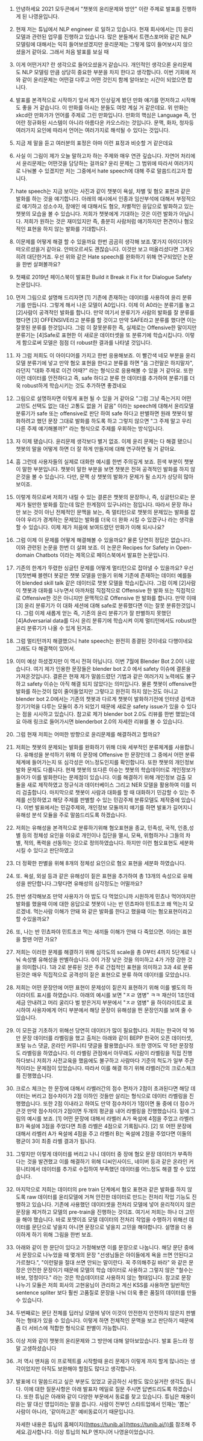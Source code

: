 1. 안녕하세요  2021 모두콘에서  "챗봇의 윤리문제와 방안" 이란 주제로 발표를 진행하게 된  나영윤입니다. 

2. 현재 저는 튜닙에서 NLP engineer 로 일하고 있습니다.  현재 회사에서는 [1] 윤리모델과 관련된 업무를 진행하고 있습니다. 많은 분들께서 트랜스포머와 같은 NLP 모델링에 대해서는 익히 들어보셨겠지만 윤리문제는 그렇게 많이 들어보시지 않으셨을거 같아요. 그래서 처음 발표를 보실 때 

3. 이게 어떤거지? 란 생각으로 들어오셨을거 같습니다. 개인적인 생각으론 윤리문제도  NLP 모델링 만큼 상당히 중요한 부분을 차지 한다고 생각합니다. 이번 기회에 저와 같이 윤리문제는 어떤걸 다루고 어떤 것인지  함께 알아보는 시간이 되었으면 합니다.

4. 발표를 본격적으로 시작하기 앞서 제가 인상깊게 봤던 만화 얘기를 먼저하고 시작해도 좋을 거 같습니다. 이 만화를 아시는 분들도 여럿 계실 거 같은데요. 위 만화는 xkcd란 만화가가 언어를 주제로 그린 만화입니다. 만화의 핵심은 Language 즉, 언어란 정규화된 시스템이 아니라 아름다운 카오스라는 것입니다. 문맥, 화자, 청자등 여러가지 요인에 따라서 언어는 여러가지로 해석될 수 있다는 것입니다. 

5. 지금 제 말을 듣고 여러분의 표정은 아마 이런 표정과 비슷할 거 같은데요

6.  사실 이 그림이 제가 오늘 말하고자 하는 주제와 매우 연관 깊습니다. 자연어 처리에서 윤리문제는 어떤것을 담당하는 걸까요? 윤리 문제는 그 범위에 따라서 여러가지로 나눠볼 수 있겠지만 저는 그중에서  hate speech에 대해 주로 말씀드리고자 합니다.

7. hate speech는 지금 보이는 사진과 같이 챗봇이 욕설, 차별 및 혐오 표현과 같은 발화를 하는 것을 얘기합니다. 아래의 예시에서 인종과 임산부석에 대해서 부정적으로 얘기하고 성소수자, 장애인 에 대해서도 혐오, 차별적인 응답으로 발화하고 있는 챗봇의 모습을 볼 수 있습니다. 저희가 챗봇에게 기대하는 것은 이런 발화가 아닙니다. 저희가 원하는 것은 재미있지만 즉, 충분히 사람처럼 얘기하지만 편견이나 혐오적인 표현을 하지 않는 발화를 기대합니다. 

8. 이문제를 어떻게  해결 할 수 있을까요 한번 곰곰히 생각해 보죠.몇가지 아이디어가 떠오르셨을거 같아요. 안떠오르셔도 괜찮습니다. 이것만 보고 떠올리셨다면 그게오히려 대단한거죠. 우선 위와 같은 Hate speech를 완화하기 위해 연구되었던 논문을 한번 살펴볼까요?

9. 첫쨰로 2019년 페이스북이 발표한 Build it Break it Fix it for Dialogue Safety 논문입니다. 

10. 먼저 그림으로 설명해 드리자면 [1] 기존에 존재하는 데이터를 사용하여 윤리 분류기를 만듭니다. 그렇게 해서 나온 모델이 A0입니다. 이제 이 A0라는 분류기를 놓고 [2]사람이 공격적인 발화를 합니다. 만약 여기서 분류기가 사람의 발화를 잘 분류를 했다면  [3] OFFENSIVE라고 분류를 할 것이고 만약 SAFE라고 분류를 했다면 이는 잘못된 분류를 한것입니다. 그럼 이 잘못분류한 즉, 실제로는 Offensive한 말이지만 분류기는 [4]Safe로 표현한 이 새로운 데이터셋을 또 분류기에 학습시킵니다. 이렇게 함으로써 모델은 점점 더 robust한 결과를 나타낼 것입니다.

11. 자 그럼 저희도 이 아이디어를 가지고 한번 응용해보죠.  이 빨간색 네모 부분을 윤리 모델 분류기에 넣고 만약 혐오 표현을 한다고 분류를 하면 "음 그런말은 하지말자", 라던지 "대화 주제로 이건 어때?" 라는 형식으로 응용해볼 수 있을 거 같아요. 또한 이런 데이터를 안전하다고 즉, safe 하다고 분류 한 데이터를 추가하여 분류기를 더욱 robust하게 학습시키는 것도 추가하면 좋겠네요

12. 그림으로 설명하자면 이렇게 표현 될 수 있을 거 같아요 "그럼 그냥 죽는거지 어떤 고민도 선택도 없는 대신 고통도 없을 거 같음" 이라는  speech에 대해서 윤리모델 분류기가 safe 또는 offensive로 판단 하여 safe 하다고 판별하면 원래 챗봇이 발화하려고 했던 문장 그대로 발화를 하도록 하고 그렇지 않으면 "그 주제 말고 우리 다른 주제 얘기해볼까?" 라는 형식으로 주제를 우회하는 방식입니다.

13. 자 이제 됐습니다. 윤리문제 생각보다 별거 없죠. 이제 윤리 문제는 다 해결 됐으니 챗봇의 말을 어떻게 하면 더 잘 하게 만들지에 대해 연구하면 될 거 같아요.

14. 흠 그런데 사용자들의 실제로 대화한 예시를 한번 주의깊게 보죠. 흰색 부분이 챗봇이 말한 부분입니다. 챗봇이 말한 부분을 보면 챗봇은 전혀 공격적인 발화를 하지 않은것을 볼 수 있습니다. 다만, 문맥 상 챗봇의 발화가 문제가 될 소지가 상당히 많아 보이죠.

15. 이렇게 하므로써 저희가 내릴 수 있는 결론은 챗봇의 문장하나, 즉, 싱글턴으로는 문제가 될만한 발화를 잡는데 많은 한계점이 있구나라는 점입니다. 따라서 문장 하나만 보는 것이 아닌 전체적인 문맥을 보는, 즉 멀티턴으로 챗봇의 문제있는 발화를 잡아야 우리가 경계하는 문제있는 발화를 더욱 더 완화 시킬 수 있겠구나 라는 생각을 할 수 있습니다. 이제 제가 처음에 보여드렸던 만화가 이해 되시나요? 

16. 그럼 이제 이 문제를 어떻게 해결해볼 수 있을까요? 물론 당연히 정답은 없습니다. 이와 관련된 논문을 한번 더 살펴 보죠. 이 논문은 Recipes for Safety in Open-domain Chatbots 이라는 제목으로 페이스북에서 발표한 논문입니다.

17. 기존의 한계가 뚜렸한 싱글턴 문제를 어떻게 멀티턴으로 잡아낼 수 있을까요? 우선 [1]첫번째 블렌더 봇같은 챗봇 모델을 만들기 위해 기존에 존재하는 데이터 예를들어 blended skill talk 같은 데이터로 챗봇 모델을 학습시킵니다. 그럼 이제 [2]사람이 챗봇과 대화를 나누면서 아까처럼 직접적으로 Offensive 한 발화 또는 직접적으로 Offensive한 것은 아니지만 문맥적으로 Offensive 한 발화를 합니다. 만약 이때 [3] 윤리 분류기가 이 대화 세션에 대해 safe로 분류했다면 이는 잘못 분류한것입니다. 그럼 이제 새롭게 얻는 즉, 기존의 윤리 분류기가 잘 판별하지 못했던  [4]Adversarial data를 다시 윤리 분류기에 학습시켜 이제 멀티턴에서도 robust한 윤리 분류기가 나올 수 있게 된거죠.

18. 그럼 멀티턴까지 해결했으니 hate speech는 완전히 종결된 것이네요 다행이네요 그래도 다 해결책이 있어서.

19. 이미 예상 하셨겠지만 이 역시 전혀 아닙니다. 이번  7월에 Blender Bot 2.0이 나왔습니다. 여기 제가 인용한 문장들은  blender bot 2.0 에서 safety 이슈에 결론을 가져온것입니다. 결론은 현재 제가 말씀드렸던 기법과 같은 여러가지 노력에도 불구하고 safety 이슈는 아직 해결 되지 않았다는 의미입니다. 물론 챗봇이 offensive한 발화를 하는것이 많이 줄어들었지만 그렇다고 완전히 하지 않는것도 아니고 blender bot 2.0에서는 기존의 챗봇과 다르게 챗봇이 발화하기전에 인터넷 검색과 장기기억을 다루는 모듈이 추가 되었기 때문에 새로운 safety issue가 있을 수 있다는 점을 시사하고 있습니다. 참고로 제가 blender bot 2.0도 리뷰를 한번 했었는데요 아래 링크로 들어가시면 blenderbot 2.0의 자세한 리뷰를 볼 수 있습니다. 

20. 그럼 현재 저희는 어떠한 방향으로 윤리문제를 해결하려고 할까요?

21. 저희는 챗봇의 문제되는 발화를 완화하기 위해  더욱 세부적인 분류체계를 사용합니다. 유해성을 분석하기 위해 이 문장에 Offensive 한 문장인데 그 중에서 어떤 분류체계에 들어가는지 또 심각성은 어느정도인지를 확인합니다. 또한 챗봇의 개인정보 발화 문제도 다룹니다. 현재 챗봇의 또다른 이슈는 챗봇의 학습데이터로 개인정보가 들어가 이를 발화한다는 문제점이 있습니다. 이를 해결하기 위해 개인정보 검출 모듈을 새로 제작하였고 정규식과 데이터베이스 그리고 NER 모델을 활용하여 이를 미리 검출합니다. 마지막으로 챗봇이 사람과 대화를 할 때 대화하기 민감할 수 있는 주제를 선정하였고 해당 주제를 판별할 수 있는 민감주제 분류모델도 제작중에 있습니다. 이번 발표에서는 민감주제와, 개인정보 모듈까지 얘기를 하면 발표가 길어지니 유해성 분석 모듈을 주로 말씀드리도록 하겠습니다.

22. 저희는 유해성을 본격적으로 분류하기위해 혐오표현을 종교, 민족성, 국적, 인종,성별 등의 정체성 요인을 이유로 개인이나 집단을 멸시, 모욕, 위협하거나 그들의 차별, 적의, 폭력을 선동하는 것으로 정의하였습니다. 하지만 이런 혐오표현도 세분화 시킬 수 있다고 판단하였고

23. 더 정확한 판별을 위해 8개의 정체성 요인으로 혐오 표현을 세분화 하였습니다.

24. 또. 욕설, 외설 등과 같은 유해성이 짙은 표현을 추가하여 총 13개의 속성으로 유해성을 판단합니다.그렇다면 유해성의 심각정도는 어떨까요? 

25. 한번 생각해보죠 만약 사용자가 아 밥도 다 먹었으니까 시원하게 민쵸나 먹어야지란 발화를 했을때 이에 대한 응답으로 챗봇이 나는 반 민쵸파야 민트초코 왜 먹는지 모르겠네. 먹는사람 이해가 안돼 와 같은 발화를 한다고 했을떄 이는 혐오표현이라고 할 수있을까요? 

26. 또, 나는 반 민쵸파야 민트초코 먹는 새끼들 이해가 안돼 다 죽었으면. 이라는 표현을 할땐 어떤 가요? 

27. 저희는 이러한 문제를 해결하기 위해 심각도의 scale을 총 0부터 4까지 5단계로 나눠 속성별 유해성을 판별하습니다. 0이 가장 낮은 것을 의미하고 4가 가장 강한 것을 의미합니다. 1과 2로 분류된 것은 주로 간접적인 표현을 의미하고 3과 4로 분류된것은 매우 직집적으로 공격성이 짙은 표현으로 분류 하여 데이터를 모았습니다.

28. 저희는 어떤 문장안에 어떤 표현이 문제성이 짙은지 표현하기 위해 이를 별도의 하이라이트 표시를 하였습니다. 아래의 예시를 보면 "ㅈㄹ 염병" ㅋㅋ 재산이 1조인데 세금 안내려고 머리 굴리다 벌 받은거지 부분에서 "ㅈㄹ 염병" 을 하이라이트로 표시하여 사용자에게 어디 부분에서 해당 문장이 유해성을 띈 문장인지를 보여 줄 수 있습니다.

29. 이 모든걸 기초하기 위해선 당연히 데이터가 많이 필요합니다. 저희는 한국어 약 16만 문장 데이터를 라벨링을 했고 출처는 아래와 같이 BEPP 한국어 오픈 데이터셋, 포털 뉴스 댓글, 온라인 커뮤니티 댓글을 활용했습니다. 또한 영어도 약 5만 문장정도 라벨링을 하였습니다. 이 라벨링 관점에서 아무래도 사람이 라벨링을 직접 진행하다보니 저희가 사전교육을 했음에도 불구하고 사람마다 기준의 척도가 일부 주관적이라는 문제점이 있었습니다. 따라서 이를 해결 하기 위해 라벨러간의 크로스체크를 진행했습니다.

30. 크로스 체크는 한 문장에 대해서 라벨러간의 점수 편차가 2점이 초과된다면 해당 데이터는 버리고 점수차이가 2점 이하인 것들만 살리는 형식으로 데이터 라벨링을 진행했습니다. 또한 2점 이내라고 하여도 만약 점수차이가 1점이면 둘 중에 더 점수가 큰것 만약 점수차이가 2점이면 두개의 평균을 내어 라벨링을 진행했습니다. 밑에 그림의 예시를 보죠. [1] 어떤 문장에 대해서 라벨러 A가 욕설에 4점을 주었고 라벨러 B가 욕설에 3점을 주었다면 최종 라벨은 4점으로 기록됩니다. [2] 또 어떤 문장에 대해서 라벨러 A가 욕설에 4점을 주고 라벨러 B는 욕설에 2점을 주었다면 이둘의 평균이 3이 최종 라벨 결과가 됩니다.

31. 그렇지만 이렇게 데이터를 버리고 나니 데이터 중 장애 혐오 문장 데이터가 부족하다는 것을 발견했고 이를 해결하기 위해 디씨인사이드, 네이버 등과 같은 온라인 커뮤니티에서 데이터를 추가로 수집하여 부족했던 데이터를 어느정도 해결 할 수 있었습니다.

32. 마지막으로 저희는 데이터의 pre train 단계에서 혐오 표현과 같은 발화를 하지 않도록 raw 데이터를 윤리모델에 거쳐 안전한 데이터로 만드는 전처리 작업 기능도 진행하고 있습니다. 기존에 사용했던 데이터셋을 전처리 모델에 넣어 윤리적이지 않은 문장을 제거하고 모델의 pre-train을 진행하는 것이죠.  여기서 저희는 하나 더 고민을 해야 했습니다. 바로 포맷이죠 모델 데이터의 전처리 작업을 수행하기 위해선 데이터를 문단으로 넣을지 아니면 문장으로 넣을지 고민을 해야합니다. 설명을 더 용이하게 하기 위해 그림을 한번 보죠. 

33.  아래와 같이 한 문단이 있다고 가정해보면 이를 문장으로 나눕니다. 해당 문단 중에서 문장으로 나누었을 때 몇개의 문장 "선생님들은 아이들에게 욕을 쓰면 안된다고 가르쳤다.", "이런말을 절대 쓰면 안되는 말이란다. 꼭 주의해주길 바라" 와 같은 문장은  안전한 문장이기 때문에 모델의 학습 데이터로 사용하고 그렇지 않은 "철수는 바보, 멍청이다." 라는 것은 학습데이터로 사용하지 않는 형태입니다.  참고로 문장 나누기 모듈은 저희 회사의 고현웅님이 관리하고 계신 KSS를 사용하면 일반적인 sentence spliter 보다 훨씬 고품질로 문장을 나눠 더욱 좋은 품질의 데이터를 만들 수 있습니다.

34. 두번째로는 문단 전체를 딥러닝 모델에 넣어 이것이 안전한지 안전하지 않은지 판별하는 형태가 있을 수 있습니다. 이렇게 하면 전체적인 문맥을 보고 판단하기 때문에 좀 더 서비스에 적합한 형식으로 판별이 가능합니다. 

35. 이상 저와 같이 챗봇의 윤리문제와 그 방안에 대해 알아보았습니다.  발표 듣느라 정말 고생하셨습니다

36. .저 역시 맨처음 이 프로젝트를 시작할때 윤리 문제가 이렇게 까지 할게 많나라는 생각이었지만 아직도 보완해야 할점도 많다고 생각합니다.

37. 발표에 더 말씀드리고 싶은 부분도 있었고 궁금하신 사항도 많으실거란 생각도 듭니다. 이에 대한 질문사항은 아래 발표자 메일로 질문 주시면 답변드리도록 하겠습니다. 또한 튜닙은 아래와 같이 다양한 부문에서 동료를 찾고 있습니다. 튜닙은 채용이라는 말 대신 영입이라는 말을 씁니다. 사람이 전부인 스타트업에서 인재는 '뽑는' 사람이 아니라, '같이하고픈' 예비동료이기 때문입니다.

     자세한 내용은 튜닙의 홈페이지([https://tunib.ai](https://tunib.ai/))를 참조해 주세요.감사합니다. 이상 튜닙의 NLP 엔지니어 나영윤이었습니다.





